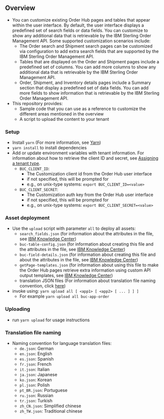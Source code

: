 ## Overview
* You can customize existing Order Hub pages and tables that appear within the user interface. By default, the user interface displays a predefined set of search fields or data fields. You can customize to show any additional data that is retrievable by the IBM Sterling Order Management API. Some supported customization scenarios include:
  * The Order search and Shipment search pages can be customized via configuration to add extra search fields that are supported by the IBM Sterling Order Management API.
  * Tables that are displayed on the Order and Shipment pages include a predefined set of columns. You can add more columns to show any additional data that is retrievable by the IBM Sterling Order Management API.
  * Order, Shipment, and Inventory details pages include a Summary section that display a predefined set of data fields. You can add more fields to show information that is retrievable by the IBM Sterling Order Management API.
* This repository provides:
  * Sample code that you can use as a reference to customize the different areas mentioned in the overview
  * A script to upload the content to your tenant

### Setup
* Install `yarn` (For more information, see [Yarn](https://classic.yarnpkg.com/en/docs/install))
* `yarn install` to install dependencies
* Add or update environment variables with tenant information. For information about how to retrieve the client ID and secret, see [Assigning a tenant type](https://www.ibm.com/support/knowledgecenter/SSGTJF/developing/custom_tenanttype.html).
  * `BUC_CLIENT_ID`:
    * The Customization client id from the Order Hub user interface
    * if not specified, this will be prompted for
    * e.g., on unix-type systems: `export BUC_CLIENT_ID=<value>`
  * `BUC_CLIENT_SECRET`:
    * The Customization auth key from the Order Hub user interface
    * if not specified, this will be prompted for
    * e.g., on unix-type systems: `export BUC_CLIENT_SECRET=<value>`

### Asset deployment
* Use the `upload` script with parameter `all` to deploy all assets:
  * `search_fields.json` (for information about the attributes in the file, see [IBM Knowledge Center](https://www.ibm.com/support/knowledgecenter/SSGTJF/developing/buc_ootb_syntax.html))
  * `buc-table-config.json` (for information about creating this file and the attributes in the file, see [IBM Knowledge Center](https://www.ibm.com/support/knowledgecenter/SSGTJF/developing/buc_ootbtable_syntax.html))
  * `buc-field-details.json` (for information about creating this file and about the attributes in the file, see [IBM Knowledge Center](https://www.ibm.com/support/knowledgecenter/SSGTJF/developing/buc_ootb_summary.html))
  * `getPage-templates.json` (for information about using this file to make the Order Hub pages retrieve extra information using custom API output templates, see [IBM Knowledge Center](https://www.ibm.com/support/knowledgecenter/SSGTJF/developing/buc_ootbtable_getsyntax.html))
  * translation JSON files (For information about translation file naming convention, click  [here](#translation-file-naming))
* invoke using: `yarn upload all [ <app1> [ <app2> [ ... ] ] ]`
   * For example `yarn upload all buc-app-order`

### Uploading
* run `yarn upload` for usage instructions

### Translation file naming
* Naming convention for language translation files:
  * `de.json`: German
  * `en.json`: English
  * `es.json`: Spanish
  * `fr.json`: French
  * `it.json`: Italian
  * `ja.json`: Japanese
  * `ko.json`: Korean
  * `pl.json`: Polish
  * `pt_BR.json`: Portuguese
  * `ru.json`: Russian
  * `tr.json`: Turkish
  * `zh_CN.json`: Simplified chinese
  * `zh_TW.json`: Traditional chinese
